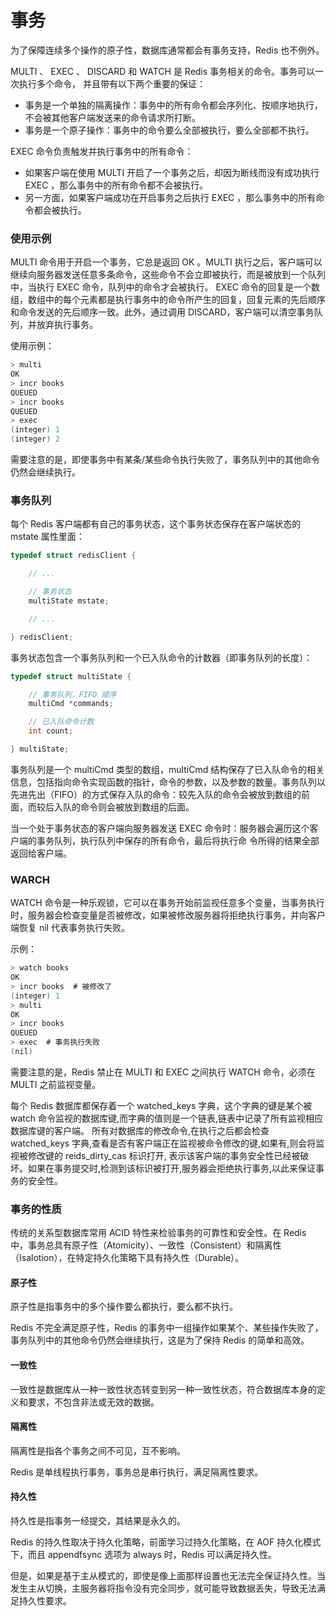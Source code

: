 # 事务

为了保障连续多个操作的原子性，数据库通常都会有事务支持，Redis 也不例外。

MULTI 、 EXEC 、 DISCARD 和 WATCH 是 Redis 事务相关的命令。事务可以一次执行多个命令， 并且带有以下两个重要的保证：
- 事务是一个单独的隔离操作：事务中的所有命令都会序列化、按顺序地执行，不会被其他客户端发送来的命令请求所打断。
- 事务是一个原子操作：事务中的命令要么全部被执行，要么全部都不执行。

EXEC 命令负责触发并执行事务中的所有命令：
- 如果客户端在使用 MULTI 开启了一个事务之后，却因为断线而没有成功执行 EXEC ，那么事务中的所有命令都不会被执行。
- 另一方面，如果客户端成功在开启事务之后执行 EXEC ，那么事务中的所有命令都会被执行。

### 使用示例

MULTI 命令用于开启一个事务，它总是返回 OK 。MULTI 执行之后，客户端可以继续向服务器发送任意多条命令，这些命令不会立即被执行，而是被放到一个队列中，当执行 EXEC 命令，队列中的命令才会被执行。
EXEC 命令的回复是一个数组，数组中的每个元素都是执行事务中的命令所产生的回复，回复元素的先后顺序和命令发送的先后顺序一致。此外，通过调用 DISCARD，客户端可以清空事务队列，并放弃执行事务。

使用示例：

```C
> multi
OK
> incr books
QUEUED
> incr books
QUEUED
> exec
(integer) 1
(integer) 2
```

需要注意的是，即使事务中有某条/某些命令执行失败了，事务队列中的其他命令仍然会继续执行。

### 事务队列

每个 Redis 客户端都有自己的事务状态，这个事务状态保存在客户端状态的 mstate 属性里面：

```C
typedef struct redisClient {

    // ...

    // 事务状态
    multiState mstate;

    // ...

} redisClient;
```

事务状态包含一个事务队列和一个已入队命令的计数器（即事务队列的长度）：


```C
typedef struct multiState {

    // 事务队列，FIFO 顺序
    multiCmd *commands;

    // 已入队命令计数
    int count;

} multiState;
```

事务队列是一个 multiCmd 类型的数组，multiCmd 结构保存了已入队命令的相关信息，包括指向命令实现函数的指针，命令的参数，以及参数的数量。事务队列以先进先出（FIFO）的方式保存入队的命令：较先入队的命令会被放到数组的前面，而较后入队的命令则会被放到数组的后面。

当一个处于事务状态的客户端向服务器发送 EXEC 命令时：服务器会遍历这个客户端的事务队列，执行队列中保存的所有命令，最后将执行命 令所得的结果全部返回给客户端。

### WARCH

WATCH 命令是一种乐观锁，它可以在事务开始前监视任意多个变量，当事务执行时，服务器会检查变量是否被修改，如果被修改服务器将拒绝执行事务，并向客户端恢复 nil 代表事务执行失败。

示例：

```C
> watch books
OK
> incr books  # 被修改了
(integer) 1
> multi
OK
> incr books
QUEUED
> exec  # 事务执行失败
(nil)
```

需要注意的是，Redis 禁止在 MULTI 和 EXEC 之间执行 WATCH 命令，必须在 MULTI 之前监视变量。

每个 Redis 数据库都保存着一个 watched_keys 字典，这个字典的键是某个被 watch 命令监视的数据库键,而字典的值则是一个链表,链表中记录了所有监视相应数据库键的客户端。
所有对数据库的修改命令,在执行之后都会检查 watched_keys 字典,查看是否有客户端正在监视被命令修改的键,如果有,则会将监视被修改键的 reids_dirty_cas 标识打开, 表示该客户端的事务安全性已经被破坏。如果在事务提交时,检测到该标识被打开,服务器会拒绝执行事务,以此来保证事务的安全性。

### 事务的性质

传统的关系型数据库常用 ACID 特性来检验事务的可靠性和安全性。在 Redis 中，事务总具有原子性（Atomicity）、一致性（Consistent）和隔离性（Isalotion），在特定持久化策略下具有持久性（Durable）。

#### 原子性

原子性是指事务中的多个操作要么都执行，要么都不执行。

Redis 不完全满足原子性，Redis 的事务中一组操作如果某个、某些操作失败了，事务队列中的其他命令仍然会继续执行，这是为了保持 Redis 的简单和高效。

#### 一致性

一致性是数据库从一种一致性状态转变到另一种一致性状态，符合数据库本身的定义和要求，不包含非法或无效的数据。

#### 隔离性

隔离性是指各个事务之间不可见，互不影响。

Redis 是单线程执行事务，事务总是串行执行，满足隔离性要求。

#### 持久性

持久性是指事务一经提交，其结果是永久的。

Redis 的持久性取决于持久化策略，前面学习过持久化策略，在 AOF 持久化模式下，而且 appendfsync 选项为 always 时，Redis 可以满足持久性。

但是，如果是基于主从模式的，即使是像上面那样设置也无法完全保证持久性。当发生主从切换，主服务器将指令没有完全同步，就可能导致数据丢失，导致无法满足持久性要求。